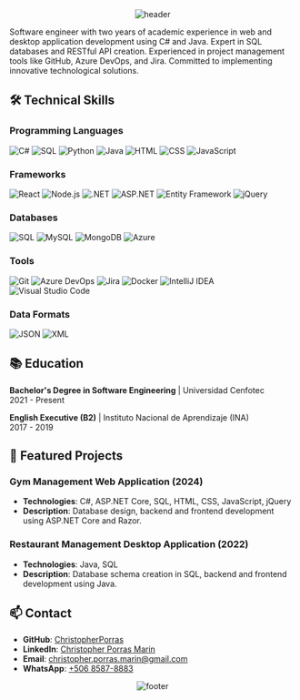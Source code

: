 <!-- HEADER -->
<div align="center" width="100">
  <img src="https://capsule-render.vercel.app/api?color=0:1408d0,50:0860d0,100:08c4d0&height=250&section=header&text=🖥️%20Christopher%20Porras%20-%20Full%20Stack%20Developer&fontSize=30&type=waving&fontColor=fefefe&&animation=fadeIn"
  alt="header"/>
</div>


Software engineer with two years of academic experience in web and desktop application development using C# and Java. Expert in SQL databases and RESTful API creation. Experienced in project management tools like GitHub, Azure DevOps, and Jira. Committed to implementing innovative technological solutions.

## 🛠️ Technical Skills

### Programming Languages
![C#](https://img.shields.io/badge/CSharp-239120?style=flat&logo=csharp&logoColor=white)
![SQL](https://img.shields.io/badge/SQL-4479A1?style=flat&logo=sql&logoColor=white)
![Python](https://img.shields.io/badge/Python-3776AB?style=flat&logo=python&logoColor=white)
![Java](https://img.shields.io/badge/Java-ED8B00?style=flat&logo=java&logoColor=white)
![HTML](https://img.shields.io/badge/HTML5-E34F26?style=flat&logo=html5&logoColor=white)
![CSS](https://img.shields.io/badge/CSS3-1572B6?style=flat&logo=css3&logoColor=white)
![JavaScript](https://img.shields.io/badge/JavaScript-F7DF1E?style=flat&logo=javascript&logoColor=black)

### Frameworks
![React](https://img.shields.io/badge/React-20232A?style=flat&logo=react&logoColor=61DAFB)
![Node.js](https://img.shields.io/badge/Node.js-43853D?style=flat&logo=node-dot-js&logoColor=white)
![.NET](https://img.shields.io/badge/.NET-512BD4?style=flat&logo=dot-net&logoColor=white)
![ASP.NET](https://img.shields.io/badge/ASP.NET-512BD4?style=flat&logo=dot-net&logoColor=white)
![Entity Framework](https://img.shields.io/badge/Entity%20Framework-512BD4?style=flat&logo=dot-net&logoColor=white)
![jQuery](https://img.shields.io/badge/jQuery-0769AD?style=flat&logo=jquery&logoColor=white)

### Databases
![SQL](https://img.shields.io/badge/SQL-4479A1?style=flat&logo=sql&logoColor=white)
![MySQL](https://img.shields.io/badge/MySQL-4479A1?style=flat&logo=mysql&logoColor=white)
![MongoDB](https://img.shields.io/badge/MongoDB-47A248?style=flat&logo=mongodb&logoColor=white)
![Azure](https://img.shields.io/badge/Azure-0089D6?style=flat&logo=microsoft-azure&logoColor=white)

### Tools
![Git](https://img.shields.io/badge/Git-F05032?style=flat&logo=git&logoColor=white)
![Azure DevOps](https://img.shields.io/badge/Azure%20DevOps-0078D7?style=flat&logo=azure-devops&logoColor=white)
![Jira](https://img.shields.io/badge/Jira-0052CC?style=flat&logo=jira&logoColor=white)
![Docker](https://img.shields.io/badge/Docker-2496ED?style=flat&logo=docker&logoColor=white)
![IntelliJ IDEA](https://img.shields.io/badge/IntelliJ%20IDEA-000000?style=flat&logo=intellij-idea&logoColor=white)
![Visual Studio Code](https://img.shields.io/badge/VS%20Code-007ACC?style=flat&logo=visual-studio-code&logoColor=white)

### Data Formats
![JSON](https://img.shields.io/badge/JSON-000000?style=flat&logo=json&logoColor=white)
![XML](https://img.shields.io/badge/XML-000000?style=flat&logo=xml&logoColor=white)

## 📚 Education

**Bachelor's Degree in Software Engineering** | Universidad Cenfotec  
2021 - Present

**English Executive (B2)** | Instituto Nacional de Aprendizaje (INA)  
2017 - 2019

## 🌟 Featured Projects

### Gym Management Web Application (2024)
- **Technologies**: C#, ASP.NET Core, SQL, HTML, CSS, JavaScript, jQuery
- **Description**: Database design, backend and frontend development using ASP.NET Core and Razor.

### Restaurant Management Desktop Application (2022)
- **Technologies**: Java, SQL
- **Description**: Database schema creation in SQL, backend and frontend development using Java.

## 📫 Contact

- **GitHub**: [ChristopherPorras](https://github.com/ChristopherPorras)
- **LinkedIn**: [Christopher Porras Marin](https://www.linkedin.com/in/christopher-porras-marin-93b22b286/)
- **Email**: [christopher.porras.marin@gmail.com](mailto:christopher.porras.marin@gmail.com)
- **WhatsApp**: [+506 8587-8883](https://wa.link/x73i43)

<!-- FOOTER -->
<div align="center" width="100">
  <img src="https://capsule-render.vercel.app/api?color=0:1408d0,50:0860d0,100:08c4d0&height=100&section=footer&fontSize=30&type=waving&fontColor=fefefe"
  alt="footer" />
</div>

